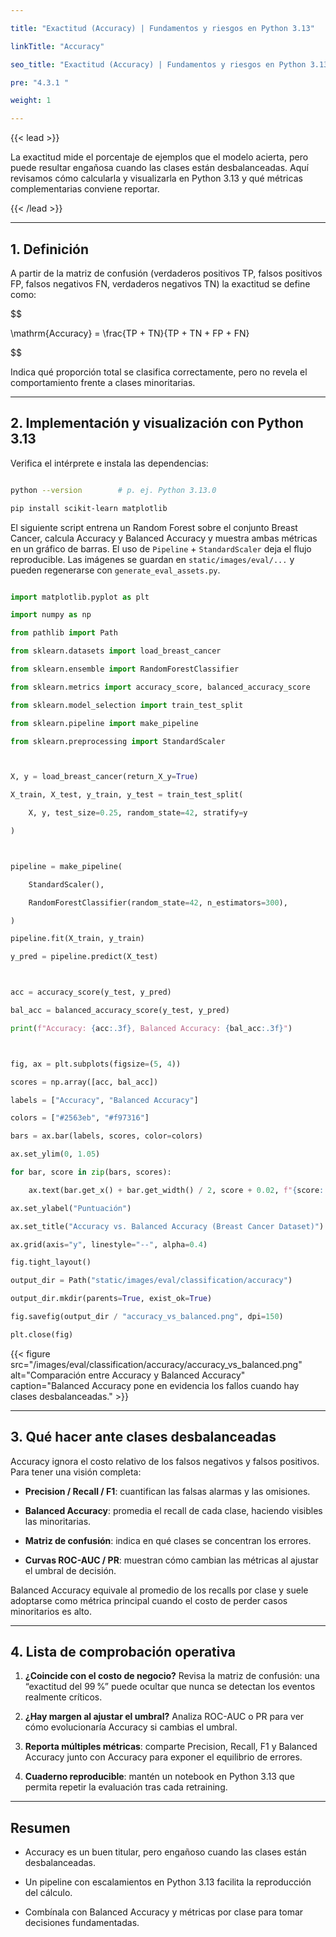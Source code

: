```yaml
---

title: "Exactitud (Accuracy) | Fundamentos y riesgos en Python 3.13"

linkTitle: "Accuracy"

seo_title: "Exactitud (Accuracy) | Fundamentos y riesgos en Python 3.13"

pre: "4.3.1 "

weight: 1

---
```




{{< lead >}}

La exactitud mide el porcentaje de ejemplos que el modelo acierta, pero puede resultar engañosa cuando las clases están desbalanceadas. Aquí revisamos cómo calcularla y visualizarla en Python 3.13 y qué métricas complementarias conviene reportar.

{{< /lead >}}



---



## 1. Definición



A partir de la matriz de confusión (verdaderos positivos TP, falsos positivos FP, falsos negativos FN, verdaderos negativos TN) la exactitud se define como:



$$

\mathrm{Accuracy} = \frac{TP + TN}{TP + TN + FP + FN}

$$



Indica qué proporción total se clasifica correctamente, pero no revela el comportamiento frente a clases minoritarias.



---



## 2. Implementación y visualización con Python 3.13



Verifica el intérprete e instala las dependencias:



```bash

python --version        # p. ej. Python 3.13.0

pip install scikit-learn matplotlib

```



El siguiente script entrena un Random Forest sobre el conjunto Breast Cancer, calcula Accuracy y Balanced Accuracy y muestra ambas métricas en un gráfico de barras. El uso de `Pipeline` + `StandardScaler` deja el flujo reproducible. Las imágenes se guardan en `static/images/eval/...` y pueden regenerarse con `generate_eval_assets.py`.



```python

import matplotlib.pyplot as plt

import numpy as np

from pathlib import Path

from sklearn.datasets import load_breast_cancer

from sklearn.ensemble import RandomForestClassifier

from sklearn.metrics import accuracy_score, balanced_accuracy_score

from sklearn.model_selection import train_test_split

from sklearn.pipeline import make_pipeline

from sklearn.preprocessing import StandardScaler



X, y = load_breast_cancer(return_X_y=True)

X_train, X_test, y_train, y_test = train_test_split(

    X, y, test_size=0.25, random_state=42, stratify=y

)



pipeline = make_pipeline(

    StandardScaler(),

    RandomForestClassifier(random_state=42, n_estimators=300),

)

pipeline.fit(X_train, y_train)

y_pred = pipeline.predict(X_test)



acc = accuracy_score(y_test, y_pred)

bal_acc = balanced_accuracy_score(y_test, y_pred)

print(f"Accuracy: {acc:.3f}, Balanced Accuracy: {bal_acc:.3f}")



fig, ax = plt.subplots(figsize=(5, 4))

scores = np.array([acc, bal_acc])

labels = ["Accuracy", "Balanced Accuracy"]

colors = ["#2563eb", "#f97316"]

bars = ax.bar(labels, scores, color=colors)

ax.set_ylim(0, 1.05)

for bar, score in zip(bars, scores):

    ax.text(bar.get_x() + bar.get_width() / 2, score + 0.02, f"{score:.3f}", ha="center", va="bottom")

ax.set_ylabel("Puntuación")

ax.set_title("Accuracy vs. Balanced Accuracy (Breast Cancer Dataset)")

ax.grid(axis="y", linestyle="--", alpha=0.4)

fig.tight_layout()

output_dir = Path("static/images/eval/classification/accuracy")

output_dir.mkdir(parents=True, exist_ok=True)

fig.savefig(output_dir / "accuracy_vs_balanced.png", dpi=150)

plt.close(fig)

```



{{< figure src="/images/eval/classification/accuracy/accuracy_vs_balanced.png" alt="Comparación entre Accuracy y Balanced Accuracy" caption="Balanced Accuracy pone en evidencia los fallos cuando hay clases desbalanceadas." >}}



---



## 3. Qué hacer ante clases desbalanceadas



Accuracy ignora el costo relativo de los falsos negativos y falsos positivos. Para tener una visión completa:



- **Precision / Recall / F1**: cuantifican las falsas alarmas y las omisiones.

- **Balanced Accuracy**: promedia el recall de cada clase, haciendo visibles las minoritarias.

- **Matriz de confusión**: indica en qué clases se concentran los errores.

- **Curvas ROC-AUC / PR**: muestran cómo cambian las métricas al ajustar el umbral de decisión.



Balanced Accuracy equivale al promedio de los recalls por clase y suele adoptarse como métrica principal cuando el costo de perder casos minoritarios es alto.



---



## 4. Lista de comprobación operativa



1. **¿Coincide con el costo de negocio?** Revisa la matriz de confusión: una “exactitud del 99 %” puede ocultar que nunca se detectan los eventos realmente críticos.

2. **¿Hay margen al ajustar el umbral?** Analiza ROC-AUC o PR para ver cómo evolucionaría Accuracy si cambias el umbral.

3. **Reporta múltiples métricas**: comparte Precision, Recall, F1 y Balanced Accuracy junto con Accuracy para exponer el equilibrio de errores.

4. **Cuaderno reproducible**: mantén un notebook en Python 3.13 que permita repetir la evaluación tras cada retraining.



---



## Resumen



- Accuracy es un buen titular, pero engañoso cuando las clases están desbalanceadas.

- Un pipeline con escalamientos en Python 3.13 facilita la reproducción del cálculo.

- Combínala con Balanced Accuracy y métricas por clase para tomar decisiones fundamentadas.

